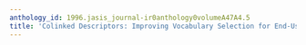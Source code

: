 ```yaml
---
anthology_id: 1996.jasis_journal-ir0anthology0volumeA47A4.5
title: 'Colinked Descriptors: Improving Vocabulary Selection for End-User Searching'
---
```

